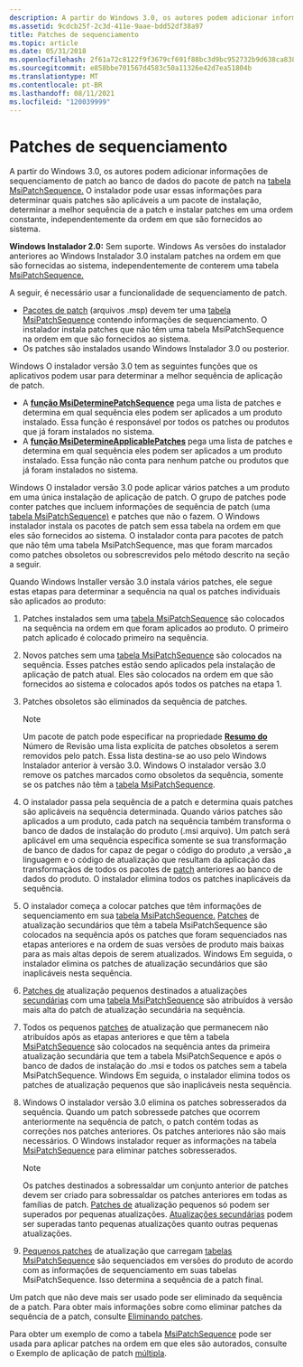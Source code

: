 ```yaml
---
description: A partir do Windows 3.0, os autores podem adicionar informações de sequenciamento de patch ao banco de dados do pacote de patch na tabela MsiPatchSequence.
ms.assetid: 9cdcb25f-2c3d-411e-9aae-bdd52df38a97
title: Patches de sequenciamento
ms.topic: article
ms.date: 05/31/2018
ms.openlocfilehash: 2f61a72c8122f9f3679cf691f88bc3d9bc952732b9d638ca838f9992068b1c24
ms.sourcegitcommit: e858bbe701567d4583c50a11326e42d7ea51804b
ms.translationtype: MT
ms.contentlocale: pt-BR
ms.lasthandoff: 08/11/2021
ms.locfileid: "120039999"
---
```

# <a name="sequencing-patches"></a>Patches de sequenciamento

A partir do Windows 3.0, os autores podem adicionar informações de sequenciamento de patch ao banco de dados do pacote de patch na [tabela MsiPatchSequence.](msipatchsequence-table.md) O instalador pode usar essas informações para determinar quais patches são aplicáveis a um pacote de instalação, determinar a melhor sequência de a patch e instalar patches em uma ordem constante, independentemente da ordem em que são fornecidos ao sistema.

**Windows Instalador 2.0:** Sem suporte. Windows As versões do instalador anteriores ao Windows Instalador 3.0 instalam patches na ordem em que são fornecidas ao sistema, independentemente de conterem uma tabela [MsiPatchSequence.](msipatchsequence-table.md)

A seguir, é necessário usar a funcionalidade de sequenciamento de patch.

-   [Pacotes de patch](patch-packages.md) (arquivos .msp) devem ter uma [tabela MsiPatchSequence](msipatchsequence-table.md) contendo informações de sequenciamento. O instalador instala patches que não têm uma tabela MsiPatchSequence na ordem em que são fornecidos ao sistema.
-   Os patches são instalados usando Windows Instalador 3.0 ou posterior.

Windows O instalador versão 3.0 tem as seguintes funções que os aplicativos podem usar para determinar a melhor sequência de aplicação de patch.

-   A [**função MsiDeterminePatchSequence**](/windows/desktop/api/Msi/nf-msi-msideterminepatchsequencea) pega uma lista de patches e determina em qual sequência eles podem ser aplicados a um produto instalado. Essa função é responsável por todos os patches ou produtos que já foram instalados no sistema.
-   A [**função MsiDetermineApplicablePatches**](/windows/desktop/api/Msi/nf-msi-msidetermineapplicablepatchesa) pega uma lista de patches e determina em qual sequência eles podem ser aplicados a um produto instalado. Essa função não conta para nenhum patche ou produtos que já foram instalados no sistema.

Windows O instalador versão 3.0 pode aplicar vários patches a um produto em uma única instalação de aplicação de patch. O grupo de patches pode conter patches que incluem informações de sequência de patch (uma [tabela MsiPatchSequence)](msipatchsequence-table.md) e patches que não o fazem. O Windows instalador instala os pacotes de patch sem essa tabela na ordem em que eles são fornecidos ao sistema. O instalador conta para pacotes de patch que não têm uma tabela MsiPatchSequence, mas que foram marcados como patches obsoletos ou sobrescrevidos pelo método descrito na seção a seguir.

Quando Windows Installer versão 3.0 instala vários patches, ele segue estas etapas para determinar a sequência na qual os patches individuais são aplicados ao produto:

1.  Patches instalados sem uma [tabela MsiPatchSequence](msipatchsequence-table.md) são colocados na sequência na ordem em que foram aplicados ao produto. O primeiro patch aplicado é colocado primeiro na sequência.
2.  Novos patches sem uma [tabela MsiPatchSequence](msipatchsequence-table.md) são colocados na sequência. Esses patches estão sendo aplicados pela instalação de aplicação de patch atual. Eles são colocados na ordem em que são fornecidos ao sistema e colocados após todos os patches na etapa 1.
3.  Patches obsoletos são eliminados da sequência de patches.
    > [!Note]  
    > Um pacote de patch pode especificar na propriedade [**Resumo do**](revision-number-summary.md) Número de Revisão uma lista explícita de patches obsoletos a serem removidos pelo patch. Essa lista destina-se ao uso pelo Windows Instalador anterior à versão 3.0. Windows O instalador versão 3.0 remove os patches marcados como obsoletos da sequência, somente se os patches não têm a [tabela MsiPatchSequence](msipatchsequence-table.md).

     

4.  O instalador passa pela sequência de a patch e determina quais patches são aplicáveis na sequência determinada. Quando vários patches são aplicados a um produto, cada patch na sequência também transforma o banco de dados de instalação do produto (.msi arquivo). Um patch será aplicável em uma sequência específica somente se sua transformação [](productlanguage.md)de [](upgradecode.md) banco de dados for capaz de pegar o código do produto [,](product-codes.md)a versão [**,**](productversion.md)a linguagem e o código de atualização que resultam da aplicação das transformaçãos de todos os pacotes de [patch](patch-packages.md) anteriores ao banco de dados do produto. O instalador elimina todos os patches inaplicáveis da sequência.
5.  O instalador começa a colocar patches que têm informações de sequenciamento em sua [tabela MsiPatchSequence.](msipatchsequence-table.md) [Patches](minor-upgrades.md) de atualização secundários que têm a tabela MsiPatchSequence são colocados na sequência após os patches que foram sequenciados nas etapas anteriores e na ordem de suas versões de produto mais baixas para as mais altas depois de serem atualizados. Windows Em seguida, o instalador elimina os patches de atualização secundários que são inaplicáveis nesta sequência.
6.  [Patches de](small-updates.md) atualização pequenos destinados a atualizações [secundárias](minor-upgrades.md) com uma [tabela MsiPatchSequence](msipatchsequence-table.md) são atribuídos à versão mais alta do patch de atualização secundária na sequência.
7.  Todos os pequenos [patches](small-updates.md) de atualização que permanecem não atribuídos após as etapas anteriores e que têm a [](minor-upgrades.md) tabela [MsiPatchSequence](msipatchsequence-table.md) são colocados na sequência antes da primeira atualização secundária que tem a tabela MsiPatchSequence e após o banco de dados de instalação do .msi e todos os patches sem a tabela MsiPatchSequence. Windows Em seguida, o instalador elimina todos os patches de atualização pequenos que são inaplicáveis nesta sequência.
8.  Windows O instalador versão 3.0 elimina os patches sobresserados da sequência. Quando um patch sobressede patches que ocorrem anteriormente na sequência de patch, o patch contém todas as correções nos patches anteriores. Os patches anteriores não são mais necessários. O Windows instalador requer as informações na tabela [MsiPatchSequence](msipatchsequence-table.md) para eliminar patches sobresserados.
    > [!Note]  
    > Os patches destinados a sobressaldar um conjunto anterior de patches devem ser criado para sobressaldar os patches anteriores em todas as famílias de patch. [Patches de](small-updates.md) atualização pequenos só podem ser superados por pequenas atualizações. [Atualizações secundárias](minor-upgrades.md) podem ser superadas tanto pequenas atualizações quanto outras pequenas atualizações.

     

9.  [Pequenos patches](small-updates.md) de atualização que carregam [tabelas MsiPatchSequence](msipatchsequence-table.md) são sequenciados em versões do produto de acordo com as informações de sequenciamento em suas tabelas MsiPatchSequence. Isso determina a sequência de a patch final.

Um patch que não deve mais ser usado pode ser eliminado da sequência de a patch. Para obter mais informações sobre como eliminar patches da sequência de a patch, consulte [Eliminando patches](eliminating-patches.md).

Para obter um exemplo de como a tabela [MsiPatchSequence](msipatchsequence-table.md) pode ser usada para aplicar patches na ordem em que eles são autorados, consulte o Exemplo de aplicação de patch [múltipla](multiple-patching-example.md).

 

 



